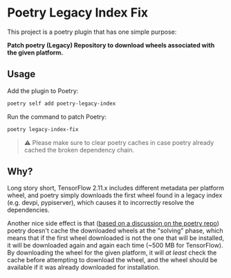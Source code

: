 # Poetry Legacy Index Fix

This project is a poetry plugin that has one simple purpose:

**Patch poetry (Legacy) Repository to download wheels associated with the given platform.**

## Usage

Add the plugin to Poetry:

```sh
poetry self add poetry-legacy-index
```

Run the command to patch Poetry:

```sh
poetry legacy-index-fix
```

> :warning: Please make sure to clear poetry caches in case poetry already cached the broken dependency chain.

## Why?

Long story short, TensorFlow 2.11.x includes different metadata per platform wheel, and poetry simply downloads the first wheel found in a legacy index (e.g. devpi, pypiserver), which causes it to incorrectly resolve the dependencies.

Another nice side effect is that ([based on a discussion on the poetry repo][poetry-issue-4000]) poetry doesn't cache the downloaded wheels at the "solving" phase, which means that if the first wheel downloaded is not the one that will be installed, it will be downloaded again and again each time (~500 MB for TensorFlow). By downloading the wheel for the given platform, it will *at least* check the cache before attempting to download the wheel, and the wheel should be available if it was already downloaded for installation.


[poetry-issue-4000]: https://github.com/python-poetry/poetry/issues/4000
